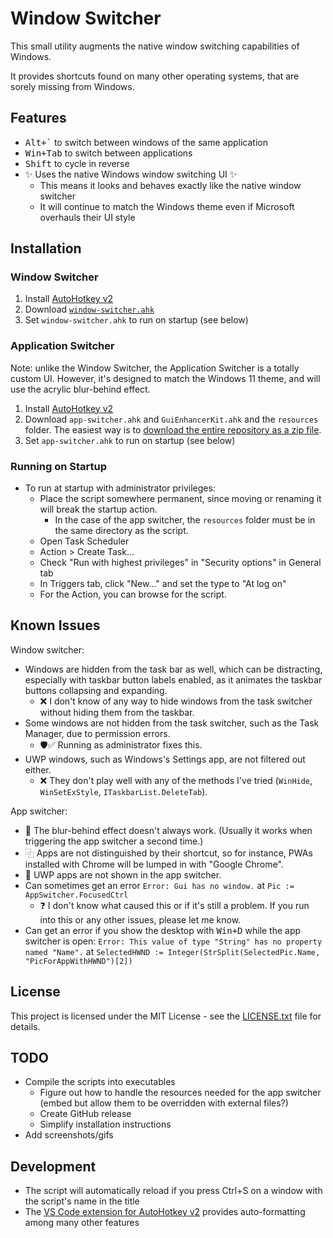 # Window Switcher

This small utility augments the native window switching capabilities of Windows.

It provides shortcuts found on many other operating systems, that are sorely missing from Windows.

## Features

- <kbd>Alt+`</kbd> to switch between windows of the same application
- <kbd>Win+Tab</kbd> to switch between applications
- <kbd>Shift</kbd> to cycle in reverse
- ✨ Uses the native Windows window switching UI ✨
  - This means it looks and behaves exactly like the native window switcher
  - It will continue to match the Windows theme even if Microsoft overhauls their UI style

## Installation

### Window Switcher
1. Install [AutoHotkey v2](https://www.autohotkey.com/)
2. Download [`window-switcher.ahk`](window-switcher.ahk)
3. Set `window-switcher.ahk` to run on startup (see below)

### Application Switcher

Note: unlike the Window Switcher, the Application Switcher is a totally custom UI.
However, it's designed to match the Windows 11 theme, and will use the acrylic blur-behind effect.

1. Install [AutoHotkey v2](https://www.autohotkey.com/)
2. Download `app-switcher.ahk` and `GuiEnhancerKit.ahk` and the `resources` folder.
   The easiest way is to [download the entire repository as a zip file](https://github.com/1j01/window-switcher/archive/refs/heads/main.zip).
3. Set `app-switcher.ahk` to run on startup (see below)

### Running on Startup

- To run at startup with administrator privileges:
  - Place the script somewhere permanent, since moving or renaming it will break the startup action.
    - In the case of the app switcher, the `resources` folder must be in the same directory as the script.
  - Open Task Scheduler
  - Action > Create Task...
  - Check "Run with highest privileges" in "Security options" in General tab
  - In Triggers tab, click "New..." and set the type to "At log on"
  - For the Action, you can browse for the script.

## Known Issues

Window switcher:
- Windows are hidden from the task bar as well, which can be distracting,
  especially with taskbar button labels enabled, as it animates the taskbar buttons collapsing and expanding.
  - ❌ I don't know of any way to hide windows from the task switcher without hiding them from the taskbar.
- Some windows are not hidden from the task switcher, such as the Task Manager, due to permission errors.
  - 🛡️✅ Running as administrator fixes this.
- UWP windows, such as Windows's Settings app, are not filtered out either.
  - ❌ They don't play well with any of the methods I've tried (`WinHide`, `WinSetExStyle`, `ITaskbarList.DeleteTab`).

App switcher:
  - 🎨 The blur-behind effect doesn't always work. (Usually it works when triggering the app switcher a second time.)
  - ⿻ Apps are not distinguished by their shortcut, so for instance, PWAs installed with Chrome will be lumped in with "Google Chrome".
  - 🙈 UWP apps are not shown in the app switcher.
  - Can sometimes get an error `Error: Gui has no window.` at `Pic := AppSwitcher.FocusedCtrl`
    - ❓ I don't know what caused this or if it's still a problem. If you run into this or any other issues, please let me know.
  - Can get an error if you show the desktop with <kbd>Win+D</kbd> while the app switcher is open:
    `Error: This value of type "String" has no property named "Name".`
    at `SelectedHWND := Integer(StrSplit(SelectedPic.Name, "PicForAppWithHWND")[2])`

## License

This project is licensed under the MIT License - see the [LICENSE.txt](LICENSE.txt) file for details.

## TODO

- Compile the scripts into executables
  - Figure out how to handle the resources needed for the app switcher (embed but allow them to be overridden with external files?)
  - Create GitHub release
  - Simplify installation instructions
- Add screenshots/gifs

## Development

- The script will automatically reload if you press Ctrl+S on a window with the script's name in the title
- The [VS Code extension for AutoHotkey v2](https://marketplace.visualstudio.com/items?itemName=thqby.vscode-autohotkey2-lsp) provides auto-formatting among many other features
